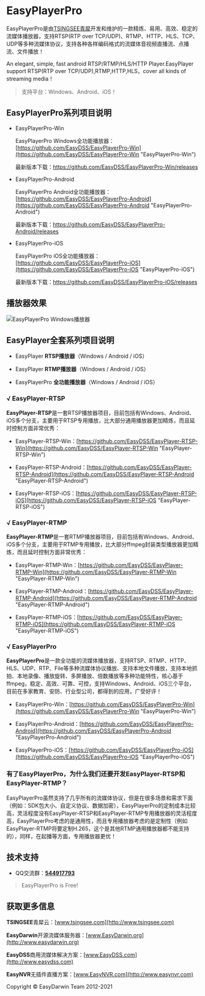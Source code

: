 # EasyPlayerPro #

EasyPlayerPro是由[TSINGSEE青犀](http://www.tsingsee.com "TSINGSEE青犀")开发和维护的一款精炼、易用、高效、稳定的流媒体播放器，支持RTSP(RTP over TCP/UDP)、RTMP、HTTP、HLS、TCP、UDP等多种流媒体协议，支持各种各样编码格式的流媒体音视频直播流、点播流、文件播放！

An elegant, simple, fast android RTSP/RTMP/HLS/HTTP Player.EasyPlayer support RTSP(RTP over TCP/UDP),RTMP,HTTP,HLS，cover all kinds of streaming media！

>支持平台：Windows、Android、iOS！


## EasyPlayerPro系列项目说明 ##

- EasyPlayerPro-Win

	EasyPlayerPro Windows全功能播放器：[https://github.com/EasyDSS/EasyPlayerPro-Win](https://github.com/EasyDSS/EasyPlayerPro-Win "EasyPlayerPro-Win")

	最新版本下载：https://github.com/EasyDSS/EasyPlayerPro-Win/releases

- EasyPlayerPro-Android

	EasyPlayerPro Android全功能播放器：[https://github.com/EasyDSS/EasyPlayerPro-Android](https://github.com/EasyDSS/EasyPlayerPro-Android "EasyPlayerPro-Android")

	最新版本下载：https://github.com/EasyDSS/EasyPlayerPro-Android/releases

- EasyPlayerPro-iOS

	EasyPlayerPro iOS全功能播放器：[https://github.com/EasyDSS/EasyPlayerPro-iOS](https://github.com/EasyDSS/EasyPlayerPro-iOS "EasyPlayerPro-iOS")

	最新版本下载：https://github.com/EasyDSS/EasyPlayerPro-iOS/releases

## 播放器效果 ##

![EasyPlayerPro Windows播放器](http://www.easydarwin.org/github/images/easyplayerpro/easyplayerpro_win.png)

## EasyPlayer全套系列项目说明 ##

- EasyPlayer **RTSP播放器**（Windows / Android / iOS）

- EasyPlayer **RTMP播放器**（Windows / Android / iOS）

- EasyPlayerPro **全功能播放器**（Windows / Android / iOS）

### √ EasyPlayer-RTSP ###

**EasyPlayer-RTSP**是一套RTSP播放器项目，目前包括有Windows、Android、iOS多个分支，主要用于RTSP专用播放，比大部分通用播放器更加精炼，而且延时控制方面非常优秀：

- EasyPlayer-RTSP-Win：[https://github.com/EasyDSS/EasyPlayer-RTSP-Win](https://github.com/EasyDSS/EasyPlayer-RTSP-Win "EasyPlayer-RTSP-Win")

- EasyPlayer-RTSP-Android：[https://github.com/EasyDSS/EasyPlayer-RTSP-Android](https://github.com/EasyDSS/EasyPlayer-RTSP-Android "EasyPlayer-RTSP-Android")

- EasyPlayer-RTSP-iOS：[https://github.com/EasyDSS/EasyPlayer-RTSP-iOS](https://github.com/EasyDSS/EasyPlayer-RTSP-iOS "EasyPlayer-RTSP-iOS")


### √ EasyPlayer-RTMP ###

**EasyPlayer-RTMP**是一套RTMP播放器项目，目前包括有Windows、Android、iOS多个分支，主要用于RTMP专用播放，比大部分ffmpeg封装类型播放器更加精炼，而且延时控制方面非常优秀：

- EasyPlayer-RTMP-Win：[https://github.com/EasyDSS/EasyPlayer-RTMP-Win](https://github.com/EasyDSS/EasyPlayer-RTMP-Win "EasyPlayer-RTMP-Win")

- EasyPlayer-RTMP-Android：[https://github.com/EasyDSS/EasyPlayer-RTMP-Android](https://github.com/EasyDSS/EasyPlayer-RTMP-Android "EasyPlayer-RTMP-Android")

- EasyPlayer-RTMP-iOS：[https://github.com/EasyDSS/EasyPlayer-RTMP-iOS](https://github.com/EasyDSS/EasyPlayer-RTMP-iOS "EasyPlayer-RTMP-iOS")

### √ EasyPlayerPro ###

**EasyPlayerPro**是一款全功能的流媒体播放器，支持RTSP、RTMP、HTTP、HLS、UDP、RTP、File等多种流媒体协议播放、支持本地文件播放，支持本地抓拍、本地录像、播放旋转、多屏播放、倍数播放等多种功能特性，核心基于ffmpeg，稳定、高效、可靠、可控，支持Windows、Android、iOS三个平台，目前在多家教育、安防、行业型公司，都得到的应用，广受好评！

- EasyPlayerPro-Win：[https://github.com/EasyDSS/EasyPlayerPro-Win](https://github.com/EasyDSS/EasyPlayerPro-Win "EasyPlayerPro-Win")

- EasyPlayerPro-Android：[https://github.com/EasyDSS/EasyPlayerPro-Android](https://github.com/EasyDSS/EasyPlayerPro-Android "EasyPlayerPro-Android")

- EasyPlayerPro-iOS：[https://github.com/EasyDSS/EasyPlayerPro-iOS](https://github.com/EasyDSS/EasyPlayerPro-iOS "EasyPlayerPro-iOS")


### 有了EasyPlayerPro，为什么我们还要开发EasyPlayer-RTSP和EasyPlayer-RTMP？ ###

EasyPlayerPro虽然支持了几乎所有的流媒体协议，但是在很多场景和需求下面（例如：SDK包大小、自定义协议、数据加密），EasyPlayerPro的定制成本比较高，灵活程度没有EasyPlayer-RTSP和EasyPlayer-RTMP专用播放器的灵活程度高，EasyPlayerPro考虑的是通用性，而且专用播放器考虑的是定制性（例如EasyPlayer-RTMP将要定制H.265，这个是其他RTMP通用播放器都不能支持的），同样，在起播等方面，专用播放器更优！



## 技术支持 ##

- QQ交流群：<a href="http://jq.qq.com/?_wv=1027&k=2IDkJId" target="_blank" title="EasyPlayerPro">**544917793**</a>

> EasyPlayerPro is Free!


## 获取更多信息 ##

**TSINGSEE**青犀云：[www.tsingsee.com](http://www.tsingsee.com)

**EasyDarwin**开源流媒体服务器：[www.EasyDarwin.org](http://www.easydarwin.org)

**EasyDSS**商用流媒体解决方案：[www.EasyDSS.com](http://www.easydss.com)

**EasyNVR**无插件直播方案：[www.EasyNVR.com](http://www.easynvr.com)

Copyright &copy; EasyDarwin Team 2012-2021

